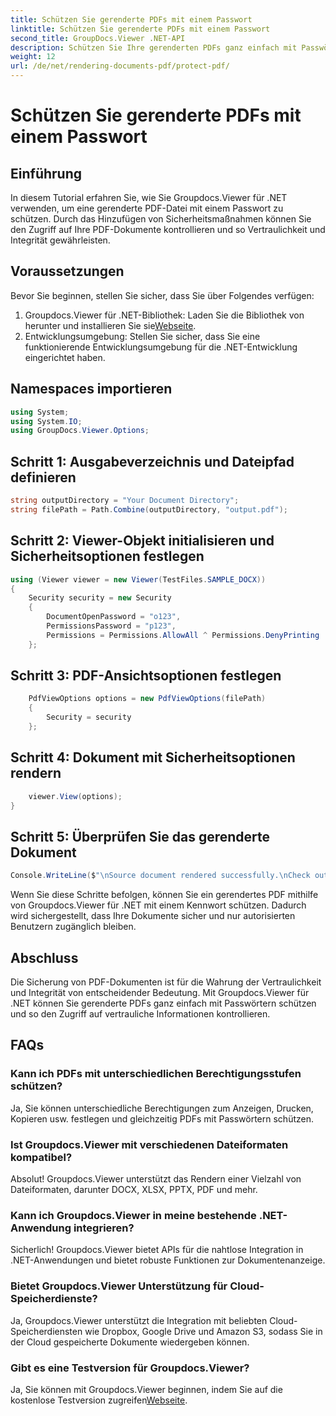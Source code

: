 ```yaml
---
title: Schützen Sie gerenderte PDFs mit einem Passwort
linktitle: Schützen Sie gerenderte PDFs mit einem Passwort
second_title: GroupDocs.Viewer .NET-API
description: Schützen Sie Ihre gerenderten PDFs ganz einfach mit Passwörtern mit Groupdocs.Viewer für .NET. Bewahren Sie Ihre Dokumente sicher und vertraulich auf.
weight: 12
url: /de/net/rendering-documents-pdf/protect-pdf/
---
```


# Schützen Sie gerenderte PDFs mit einem Passwort

## Einführung
In diesem Tutorial erfahren Sie, wie Sie Groupdocs.Viewer für .NET verwenden, um eine gerenderte PDF-Datei mit einem Passwort zu schützen. Durch das Hinzufügen von Sicherheitsmaßnahmen können Sie den Zugriff auf Ihre PDF-Dokumente kontrollieren und so Vertraulichkeit und Integrität gewährleisten.
## Voraussetzungen
Bevor Sie beginnen, stellen Sie sicher, dass Sie über Folgendes verfügen:
1.  Groupdocs.Viewer für .NET-Bibliothek: Laden Sie die Bibliothek von herunter und installieren Sie sie[Webseite](https://releases.groupdocs.com/viewer/net/).
2. Entwicklungsumgebung: Stellen Sie sicher, dass Sie eine funktionierende Entwicklungsumgebung für die .NET-Entwicklung eingerichtet haben.

## Namespaces importieren
```csharp
using System;
using System.IO;
using GroupDocs.Viewer.Options;
```
## Schritt 1: Ausgabeverzeichnis und Dateipfad definieren
```csharp
string outputDirectory = "Your Document Directory";
string filePath = Path.Combine(outputDirectory, "output.pdf");
```
## Schritt 2: Viewer-Objekt initialisieren und Sicherheitsoptionen festlegen
```csharp
using (Viewer viewer = new Viewer(TestFiles.SAMPLE_DOCX))
{
    Security security = new Security
    {
        DocumentOpenPassword = "o123",
        PermissionsPassword = "p123",
        Permissions = Permissions.AllowAll ^ Permissions.DenyPrinting
    };
```
## Schritt 3: PDF-Ansichtsoptionen festlegen
```csharp
    PdfViewOptions options = new PdfViewOptions(filePath)
    {
        Security = security
    };
```
## Schritt 4: Dokument mit Sicherheitsoptionen rendern
```csharp
    viewer.View(options);
}
```
## Schritt 5: Überprüfen Sie das gerenderte Dokument
```csharp
Console.WriteLine($"\nSource document rendered successfully.\nCheck output in {outputDirectory}.");
```
Wenn Sie diese Schritte befolgen, können Sie ein gerendertes PDF mithilfe von Groupdocs.Viewer für .NET mit einem Kennwort schützen. Dadurch wird sichergestellt, dass Ihre Dokumente sicher und nur autorisierten Benutzern zugänglich bleiben.

## Abschluss
Die Sicherung von PDF-Dokumenten ist für die Wahrung der Vertraulichkeit und Integrität von entscheidender Bedeutung. Mit Groupdocs.Viewer für .NET können Sie gerenderte PDFs ganz einfach mit Passwörtern schützen und so den Zugriff auf vertrauliche Informationen kontrollieren.

## FAQs
### Kann ich PDFs mit unterschiedlichen Berechtigungsstufen schützen?
Ja, Sie können unterschiedliche Berechtigungen zum Anzeigen, Drucken, Kopieren usw. festlegen und gleichzeitig PDFs mit Passwörtern schützen.
### Ist Groupdocs.Viewer mit verschiedenen Dateiformaten kompatibel?
Absolut! Groupdocs.Viewer unterstützt das Rendern einer Vielzahl von Dateiformaten, darunter DOCX, XLSX, PPTX, PDF und mehr.
### Kann ich Groupdocs.Viewer in meine bestehende .NET-Anwendung integrieren?
Sicherlich! Groupdocs.Viewer bietet APIs für die nahtlose Integration in .NET-Anwendungen und bietet robuste Funktionen zur Dokumentenanzeige.
### Bietet Groupdocs.Viewer Unterstützung für Cloud-Speicherdienste?
Ja, Groupdocs.Viewer unterstützt die Integration mit beliebten Cloud-Speicherdiensten wie Dropbox, Google Drive und Amazon S3, sodass Sie in der Cloud gespeicherte Dokumente wiedergeben können.
### Gibt es eine Testversion für Groupdocs.Viewer?
 Ja, Sie können mit Groupdocs.Viewer beginnen, indem Sie auf die kostenlose Testversion zugreifen[Webseite](https://releases.groupdocs.com/).